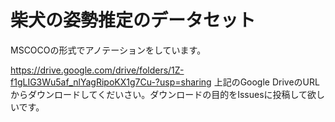 # 柴犬の姿勢推定のデータセット




MSCOCOの形式でアノテーションをしています。



https://drive.google.com/drive/folders/1Z-f1gLIG3Wu5af_nlYagRipoKX1g7Cu-?usp=sharing
上記のGoogle DriveのURLからダウンロードしてくだいさい。ダウンロードの目的をIssuesに投稿して欲しいです。
